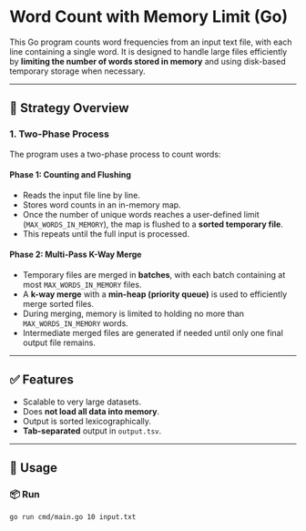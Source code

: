 # Word Count with Memory Limit (Go)

This Go program counts word frequencies from an input text file, with each line containing a single word. It is designed to handle large files efficiently by **limiting the number of words stored in memory** and using disk-based temporary storage when necessary.

---

## 🧠 Strategy Overview

### 1. **Two-Phase Process**
The program uses a two-phase process to count words:

#### **Phase 1: Counting and Flushing**
- Reads the input file line by line.
- Stores word counts in an in-memory map.
- Once the number of unique words reaches a user-defined limit (`MAX_WORDS_IN_MEMORY`), the map is flushed to a **sorted temporary file**.
- This repeats until the full input is processed.

#### **Phase 2: Multi-Pass K-Way Merge**
- Temporary files are merged in **batches**, with each batch containing at most `MAX_WORDS_IN_MEMORY` files.
- A **k-way merge** with a **min-heap (priority queue)** is used to efficiently merge sorted files.
- During merging, memory is limited to holding no more than `MAX_WORDS_IN_MEMORY` words.
- Intermediate merged files are generated if needed until only one final output file remains.

---

## ✅ Features

- Scalable to very large datasets.
- Does **not load all data into memory**.
- Output is sorted lexicographically.
- **Tab-separated** output in `output.tsv`.

---

## 🚀 Usage

### 📦 Run

```bash
go run cmd/main.go 10 input.txt
